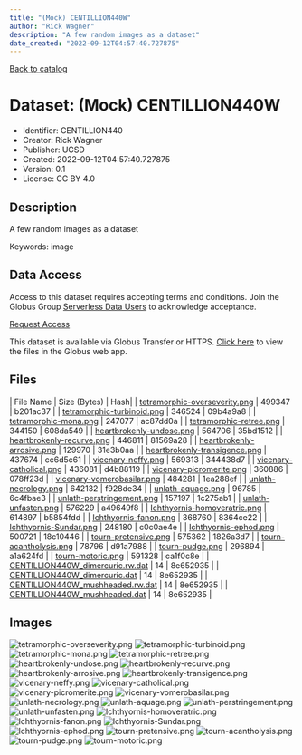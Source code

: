```yaml
---
title: "(Mock) CENTILLION440W"
author: "Rick Wagner"
description: "A few random images as a dataset"
date_created: "2022-09-12T04:57:40.727875"
---
```


[Back to catalog](../#datasets)

# Dataset: (Mock) CENTILLION440W

- Identifier: CENTILLION440
- Creator: Rick Wagner
- Publisher: UCSD
- Created: 2022-09-12T04:57:40.727875
- Version: 0.1
- License: CC BY 4.0


## Description
A few random images as a dataset

Keywords: image


## Data Access
Access to this dataset requires accepting terms and conditions. Join the Globus Group [Serverless Data Users](https://app.globus.org/groups/260da91f-3496-11ed-b941-972795fc9504) to acknowledge acceptance.

[Request Access](https://app.globus.org/groups/260da91f-3496-11ed-b941-972795fc9504/join)

This dataset is available via Globus Transfer or HTTPS.
[Click here](https://app.globus.org/file-manager?origin_id=527fe9c0-5782-4a2a-a097-ea2f06fe68ab&origin_path=/allusers/CENTILLION440/) to view the files in the Globus web app.


## Files

| File Name | Size (Bytes) | Hash|
| [tetramorphic-overseverity.png](https://g-079c7d.ca528.03c0.data.globus.org/allusers/CENTILLION440/tetramorphic-overseverity.png) | 499347 | b201ac37 |
| [tetramorphic-turbinoid.png](https://g-079c7d.ca528.03c0.data.globus.org/allusers/CENTILLION440/tetramorphic-turbinoid.png) | 346524 | 09b4a9a8 |
| [tetramorphic-mona.png](https://g-079c7d.ca528.03c0.data.globus.org/allusers/CENTILLION440/tetramorphic-mona.png) | 247077 | ac87dd0a |
| [tetramorphic-retree.png](https://g-079c7d.ca528.03c0.data.globus.org/allusers/CENTILLION440/tetramorphic-retree.png) | 344150 | 608da549 |
| [heartbrokenly-undose.png](https://g-079c7d.ca528.03c0.data.globus.org/allusers/CENTILLION440/heartbrokenly-undose.png) | 564706 | 35bd1512 |
| [heartbrokenly-recurve.png](https://g-079c7d.ca528.03c0.data.globus.org/allusers/CENTILLION440/heartbrokenly-recurve.png) | 446811 | 81569a28 |
| [heartbrokenly-arrosive.png](https://g-079c7d.ca528.03c0.data.globus.org/allusers/CENTILLION440/heartbrokenly-arrosive.png) | 129970 | 31e3b0aa |
| [heartbrokenly-transigence.png](https://g-079c7d.ca528.03c0.data.globus.org/allusers/CENTILLION440/heartbrokenly-transigence.png) | 437674 | cc6d5c61 |
| [vicenary-neffy.png](https://g-079c7d.ca528.03c0.data.globus.org/allusers/CENTILLION440/vicenary-neffy.png) | 569313 | 344438d7 |
| [vicenary-catholical.png](https://g-079c7d.ca528.03c0.data.globus.org/allusers/CENTILLION440/vicenary-catholical.png) | 436081 | d4b88119 |
| [vicenary-picromerite.png](https://g-079c7d.ca528.03c0.data.globus.org/allusers/CENTILLION440/vicenary-picromerite.png) | 360886 | 078ff23d |
| [vicenary-vomerobasilar.png](https://g-079c7d.ca528.03c0.data.globus.org/allusers/CENTILLION440/vicenary-vomerobasilar.png) | 484281 | 1ea288ef |
| [unlath-necrology.png](https://g-079c7d.ca528.03c0.data.globus.org/allusers/CENTILLION440/unlath-necrology.png) | 642132 | f928de34 |
| [unlath-aquage.png](https://g-079c7d.ca528.03c0.data.globus.org/allusers/CENTILLION440/unlath-aquage.png) | 96785 | 6c4fbae3 |
| [unlath-perstringement.png](https://g-079c7d.ca528.03c0.data.globus.org/allusers/CENTILLION440/unlath-perstringement.png) | 157197 | 1c275ab1 |
| [unlath-unfasten.png](https://g-079c7d.ca528.03c0.data.globus.org/allusers/CENTILLION440/unlath-unfasten.png) | 576229 | a49649f8 |
| [Ichthyornis-homoveratric.png](https://g-079c7d.ca528.03c0.data.globus.org/allusers/CENTILLION440/Ichthyornis-homoveratric.png) | 614897 | b5854fdd |
| [Ichthyornis-fanon.png](https://g-079c7d.ca528.03c0.data.globus.org/allusers/CENTILLION440/Ichthyornis-fanon.png) | 368760 | 8364ce22 |
| [Ichthyornis-Sundar.png](https://g-079c7d.ca528.03c0.data.globus.org/allusers/CENTILLION440/Ichthyornis-Sundar.png) | 248180 | c0c0ae4e |
| [Ichthyornis-ephod.png](https://g-079c7d.ca528.03c0.data.globus.org/allusers/CENTILLION440/Ichthyornis-ephod.png) | 500721 | 18c10446 |
| [tourn-pretensive.png](https://g-079c7d.ca528.03c0.data.globus.org/allusers/CENTILLION440/tourn-pretensive.png) | 575362 | 1826a3d7 |
| [tourn-acantholysis.png](https://g-079c7d.ca528.03c0.data.globus.org/allusers/CENTILLION440/tourn-acantholysis.png) | 78796 | d91a7988 |
| [tourn-pudge.png](https://g-079c7d.ca528.03c0.data.globus.org/allusers/CENTILLION440/tourn-pudge.png) | 296894 | a1a624fd |
| [tourn-motoric.png](https://g-079c7d.ca528.03c0.data.globus.org/allusers/CENTILLION440/tourn-motoric.png) | 591328 | ca1f0c8e |
| [CENTILLION440W_dimercuric.rw.dat](https://g-079c7d.ca528.03c0.data.globus.org/allusers/CENTILLION440/CENTILLION440W_dimercuric.rw.dat) | 14 | 8e652935 |
| [CENTILLION440W_dimercuric.dat](https://g-079c7d.ca528.03c0.data.globus.org/allusers/CENTILLION440/CENTILLION440W_dimercuric.dat) | 14 | 8e652935 |
| [CENTILLION440W_mushheaded.rw.dat](https://g-079c7d.ca528.03c0.data.globus.org/allusers/CENTILLION440/CENTILLION440W_mushheaded.rw.dat) | 14 | 8e652935 |
| [CENTILLION440W_mushheaded.dat](https://g-079c7d.ca528.03c0.data.globus.org/allusers/CENTILLION440/CENTILLION440W_mushheaded.dat) | 14 | 8e652935 |


## Images
![tetramorphic-overseverity.png](https://g-079c7d.ca528.03c0.data.globus.org/allusers/CENTILLION440/tetramorphic-overseverity.png) ![tetramorphic-turbinoid.png](https://g-079c7d.ca528.03c0.data.globus.org/allusers/CENTILLION440/tetramorphic-turbinoid.png) ![tetramorphic-mona.png](https://g-079c7d.ca528.03c0.data.globus.org/allusers/CENTILLION440/tetramorphic-mona.png) ![tetramorphic-retree.png](https://g-079c7d.ca528.03c0.data.globus.org/allusers/CENTILLION440/tetramorphic-retree.png) ![heartbrokenly-undose.png](https://g-079c7d.ca528.03c0.data.globus.org/allusers/CENTILLION440/heartbrokenly-undose.png) ![heartbrokenly-recurve.png](https://g-079c7d.ca528.03c0.data.globus.org/allusers/CENTILLION440/heartbrokenly-recurve.png) ![heartbrokenly-arrosive.png](https://g-079c7d.ca528.03c0.data.globus.org/allusers/CENTILLION440/heartbrokenly-arrosive.png) ![heartbrokenly-transigence.png](https://g-079c7d.ca528.03c0.data.globus.org/allusers/CENTILLION440/heartbrokenly-transigence.png) ![vicenary-neffy.png](https://g-079c7d.ca528.03c0.data.globus.org/allusers/CENTILLION440/vicenary-neffy.png) ![vicenary-catholical.png](https://g-079c7d.ca528.03c0.data.globus.org/allusers/CENTILLION440/vicenary-catholical.png) ![vicenary-picromerite.png](https://g-079c7d.ca528.03c0.data.globus.org/allusers/CENTILLION440/vicenary-picromerite.png) ![vicenary-vomerobasilar.png](https://g-079c7d.ca528.03c0.data.globus.org/allusers/CENTILLION440/vicenary-vomerobasilar.png) ![unlath-necrology.png](https://g-079c7d.ca528.03c0.data.globus.org/allusers/CENTILLION440/unlath-necrology.png) ![unlath-aquage.png](https://g-079c7d.ca528.03c0.data.globus.org/allusers/CENTILLION440/unlath-aquage.png) ![unlath-perstringement.png](https://g-079c7d.ca528.03c0.data.globus.org/allusers/CENTILLION440/unlath-perstringement.png) ![unlath-unfasten.png](https://g-079c7d.ca528.03c0.data.globus.org/allusers/CENTILLION440/unlath-unfasten.png) ![Ichthyornis-homoveratric.png](https://g-079c7d.ca528.03c0.data.globus.org/allusers/CENTILLION440/Ichthyornis-homoveratric.png) ![Ichthyornis-fanon.png](https://g-079c7d.ca528.03c0.data.globus.org/allusers/CENTILLION440/Ichthyornis-fanon.png) ![Ichthyornis-Sundar.png](https://g-079c7d.ca528.03c0.data.globus.org/allusers/CENTILLION440/Ichthyornis-Sundar.png) ![Ichthyornis-ephod.png](https://g-079c7d.ca528.03c0.data.globus.org/allusers/CENTILLION440/Ichthyornis-ephod.png) ![tourn-pretensive.png](https://g-079c7d.ca528.03c0.data.globus.org/allusers/CENTILLION440/tourn-pretensive.png) ![tourn-acantholysis.png](https://g-079c7d.ca528.03c0.data.globus.org/allusers/CENTILLION440/tourn-acantholysis.png) ![tourn-pudge.png](https://g-079c7d.ca528.03c0.data.globus.org/allusers/CENTILLION440/tourn-pudge.png) ![tourn-motoric.png](https://g-079c7d.ca528.03c0.data.globus.org/allusers/CENTILLION440/tourn-motoric.png) 




